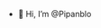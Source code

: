 - 👋 Hi, I’m @Pipanblo

<!---
Pipanblo/Pipanblo is a ✨ special ✨ repository because its `README.md` (this file) appears on your GitHub profile.
You can click the Preview link to take a look at your changes.
--->
